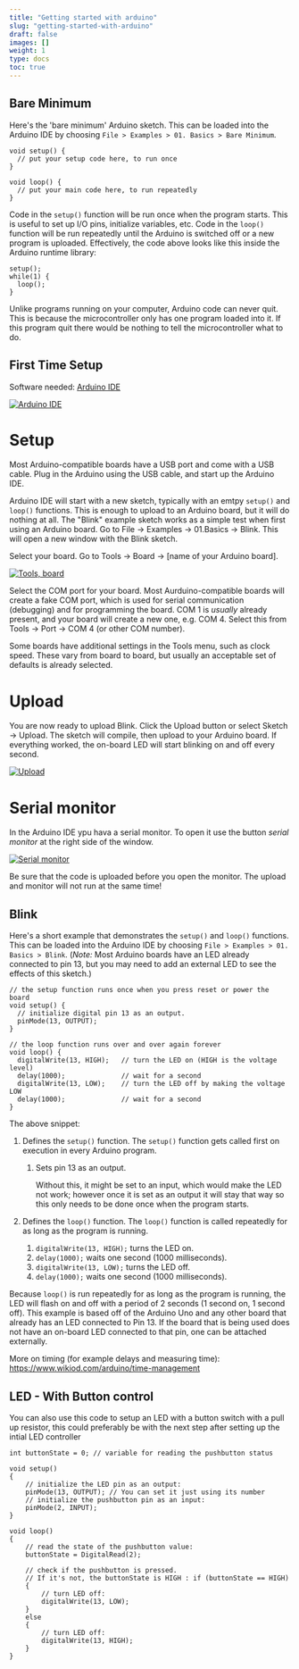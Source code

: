 ```yaml
---
title: "Getting started with arduino"
slug: "getting-started-with-arduino"
draft: false
images: []
weight: 1
type: docs
toc: true
---
```


## Bare Minimum
Here's the 'bare minimum' Arduino sketch. This can be loaded into the Arduino IDE by choosing `File > Examples > 01. Basics > Bare Minimum`.

<!-- language: lang-c -->
```
void setup() {
  // put your setup code here, to run once
}

void loop() {
  // put your main code here, to run repeatedly
}
```

Code in the `setup()` function will be run once when the program starts. This is useful to set up I/O pins, initialize variables, etc.
Code in the `loop()` function will be run repeatedly until the Arduino is switched off or a new program is uploaded. Effectively, the code above looks like this inside the Arduino runtime library:

<!-- language: lang-c -->
```
setup();
while(1) {
  loop();
}
```

Unlike programs running on your computer, Arduino code can never quit. This is because the microcontroller only has one program loaded into it. If this program quit there would be nothing to tell the microcontroller what to do.

## First Time Setup
Software needed: [Arduino IDE][1]

[![Arduino IDE][2]][2]

# Setup

Most Arduino-compatible boards have a USB port and come with a USB cable. Plug in the Arduino using the USB cable, and start up the Arduino IDE.

Arduino IDE will start with a new sketch, typically with an emtpy `setup()` and `loop()` functions. This is enough to upload to an Arduino board, but it will do nothing at all. The "Blink" example sketch works as a simple test when first using an Arduino board. Go to File &rarr; Examples &rarr; 01.Basics &rarr; Blink. This will open a new window with the Blink sketch.

Select your board. Go to Tools &rarr; Board &rarr; [name of your Arduino board].

[![Tools, board][3]][3]

Select the COM port for your board. Most Aurduino-compatible boards will create a fake COM port, which is used for serial communication (debugging) and for programming the board. COM 1 is *usually* already present, and your board will create a new one, e.g. COM 4. Select this from Tools &rarr; Port &rarr; COM 4 (or other COM number).

Some boards have additional settings in the Tools menu, such as clock speed. These vary from board to board, but usually an acceptable set of defaults is already selected.

# Upload

You are now ready to upload Blink. Click the Upload button or select Sketch &rarr; Upload. The sketch will compile, then upload to your Arduino board. If everything worked, the on-board LED will start blinking on and off every second.

[![Upload][4]][4]

# Serial monitor

In the Arduino IDE ypu hava a serial monitor. To open it use the button _serial monitor_ at the right side of the window.

[![Serial monitor][5]][5]

Be sure that the code is uploaded before you open the monitor. The upload and monitor will not run at the same time!

  [1]: https://www.arduino.cc/en/Main/Software
  [2]: https://i.stack.imgur.com/76LSe.png
  [3]: https://i.stack.imgur.com/7j8Zm.png
  [4]: https://i.stack.imgur.com/eO5y3.png
  [5]: https://i.stack.imgur.com/sT8C8.png

## Blink
Here's a short example that demonstrates the `setup()` and `loop()` functions. This can be loaded into the Arduino IDE by choosing `File > Examples > 01. Basics > Blink`. (*Note:* Most Arduino boards have an LED already connected to pin 13, but you may need to add an external LED to see the effects of this sketch.)

<!-- language: lang-cpp -->

    // the setup function runs once when you press reset or power the board
    void setup() {
      // initialize digital pin 13 as an output.
      pinMode(13, OUTPUT);
    }
    
    // the loop function runs over and over again forever
    void loop() {
      digitalWrite(13, HIGH);   // turn the LED on (HIGH is the voltage level)
      delay(1000);              // wait for a second
      digitalWrite(13, LOW);    // turn the LED off by making the voltage LOW
      delay(1000);              // wait for a second
    }

The above snippet:
1. Defines the `setup()` function. The `setup()` function gets called first on execution in every Arduino program.

    1. Sets pin 13 as an output.

        Without this, it might be set to an input, which would make the LED not work; however once it is set as an output it will stay that way so this only needs to be done once when the program starts.

2. Defines the `loop()` function. The `loop()` function is called repeatedly for as long as the program is running.
    1. `digitalWrite(13, HIGH);` turns the LED on.
    2. `delay(1000);` waits one second (1000 milliseconds).
    3. `digitalWrite(13, LOW);` turns the LED off.
    4. `delay(1000);` waits one second (1000 milliseconds).

Because `loop()` is run repeatedly for as long as the program is running, the LED will flash on and off with a period of 2 seconds (1 second on, 1 second off). This example is based off of the Arduino Uno and any other board that already has an LED connected to Pin 13. If the board that is being used does not have an on-board LED connected to that pin, one can be attached externally.

More on timing (for example delays and measuring time): https://www.wikiod.com/arduino/time-management


## LED - With Button control
You can also use this code to setup an LED with a button switch with a pull up resistor, this could preferably be with the next step after setting up the intial LED controller

<!-- language: lang-cpp -->

    int buttonState = 0; // variable for reading the pushbutton status
    
    void setup()
    {
        // initialize the LED pin as an output:
        pinMode(13, OUTPUT); // You can set it just using its number
        // initialize the pushbutton pin as an input:
        pinMode(2, INPUT);
    }
    
    void loop()
    {
        // read the state of the pushbutton value:
        buttonState = DigitalRead(2);
    
        // check if the pushbutton is pressed.
        // If it's not, the buttonState is HIGH : if (buttonState == HIGH)
        {
            // turn LED off:
            digitalWrite(13, LOW);
        }
        else
        {
            // turn LED off:
            digitalWrite(13, HIGH);
        }
    }



